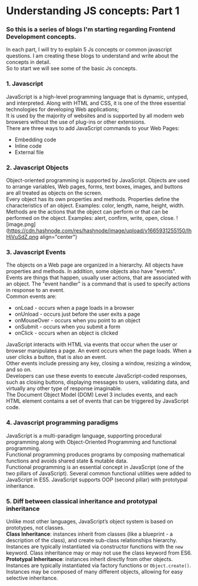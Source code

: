 # Understanding JS concepts: Part 1

### So this is a series of blogs I'm starting regarding Frontend Development concepts.
In each part, I will try to explain 5 Js concepts or common javascript questions.
I am creating these blogs to understand and write about the concepts in detail. <br />
So to start we will see some of the basic Js concepts.
<br/>

### 1. Javascript<br/>
JavaScript is a high-level programming language that is dynamic, untyped, and interpreted. 
Along with HTML and CSS, it is one of the three essential technologies for developing Web applications;<br> 
It is used by the majority of websites and is supported by all modern web browsers without the use of plug-ins or other extensions. <br/>
There are three ways to add JavaScript commands to your Web Pages: 
- Embedding code
- Inline code
- External file

### 2. Javascript Objects <br/>
Object-oriented programming is supported by JavaScript. Objects are used to arrange variables, Web pages, forms, text boxes, images, and buttons are all treated as objects on the screen.<br>
Every object has its own properties and methods. Properties define the characteristics of an object. Examples: color, length, name, height, width. 
<br> Methods are the actions that the object can perform or that can be performed on the object. Examples: alert, confirm, write, open, close.
![image.png](https://cdn.hashnode.com/res/hashnode/image/upload/v1665931255150/IhHjVuSdZ.png align="center")

### 3. Javascript Events <br/>
The objects on a Web page are organized in a hierarchy. All objects have properties and methods. In addition, some objects also have "events". Events are things that happen, usually user actions, that are associated with an object. The "event handler" is a command that is used to specify actions in response to an event.
<br>Common events are:

- onLoad - occurs when a page loads in a browser
- onUnload - occurs just before the user exits a page
- onMouseOver - occurs when you point to an object
- onSubmit - occurs when you submit a form
- onClick - occurs when an object is clicked <br>

JavaScript interacts with HTML via events that occur when the user or browser manipulates a page. An event occurs when the page loads. When a user clicks a button, that is also an event.<br> Other events include pressing any key, closing a window, resizing a window, and so on.<br>
Developers can use these events to execute JavaScript-coded responses, such as closing buttons, displaying messages to users, validating data, and virtually any other type of response imaginable.<br> The Document Object Model (DOM) Level 3 includes events, and each HTML element contains a set of events that can be triggered by JavaScript code.

### 4. Javascript  programming paradigms <br>
JavaScript is a multi-paradigm language, supporting procedural programming along with Object-Oriented Programming and functional programming. <br>
Functional programming produces programs by composing mathematical functions and avoids shared state & mutable data. <br>
Functional programming is an essential concept in JavaScript (one of the two pillars of JavaScript). Several common functional utilities were added to JavaScript in ES5. JavaScript supports OOP (second pillar) with prototypal inheritance.

### 5. Diff between classical inheritance and prototypal inheritance <br>
Unlike most other languages, JavaScript’s object system is based on prototypes, not classes. 
<br>
**Class Inheritance**: instances inherit from classes (like a blueprint - a description of the class), and create sub-class relationships hierarchy. Instances are typically instantiated via constructor functions with the ```new``` keyword. Class inheritance may or may not use the class keyword from ES6. <br>
**Prototypal Inheritance**: instances inherit directly from other objects. Instances are typically instantiated via factory functions or ```Object.create()```. Instances may be composed of many different objects, allowing for easy selective inheritance.



